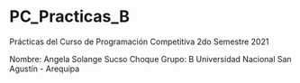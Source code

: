 # PC_Practicas_B

Prácticas del Curso de Programación Competitiva 2do Semestre 2021

Nombre: Angela Solange Sucso Choque
Grupo: B
Universidad Nacional San Agustín - Arequipa
